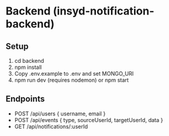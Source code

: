 # Backend (insyd-notification-backend)

## Setup
1. cd backend
2. npm install
3. Copy .env.example to .env and set MONGO_URI
4. npm run dev (requires nodemon) or npm start

## Endpoints
- POST /api/users { username, email }
- POST /api/events { type, sourceUserId, targetUserId, data }
- GET /api/notifications/:userId
